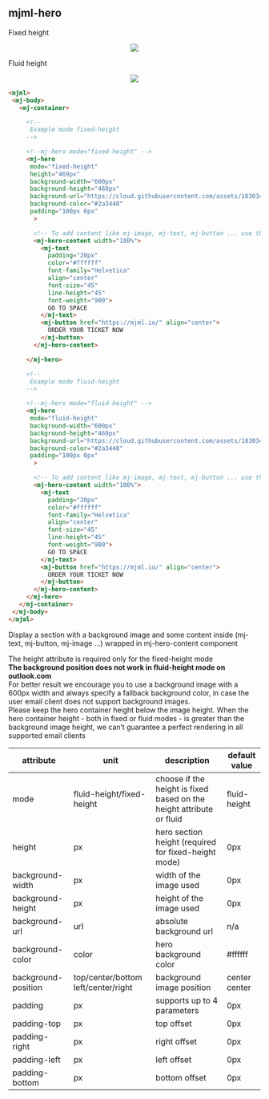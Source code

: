 ## mjml-hero

Fixed height

<p align="center">
<img src="https://cloud.githubusercontent.com/assets/1830348/15354833/bfe7faaa-1cef-11e6-8d38-15e8951b6636.png" />
</p>

Fluid height

<p align="center">
<img src="https://cloud.githubusercontent.com/assets/1830348/15354867/fc2f404a-1cef-11e6-92ac-92de9e438210.png" />
</p>

``` html
<mjml>
 <mj-body>
   <mj-container>

     <!--
      Example mode fixed-height
     -->

     <!--mj-hero mode="fixed-height" -->
     <mj-hero
      mode="fixed-height"
      height="469px"
      background-width="600px"
      background-height="469px"
      background-url="https://cloud.githubusercontent.com/assets/1830348/15354890/1442159a-1cf0-11e6-92b1-b861dadf1750.jpg"
      background-color="#2a3448"
      padding="100px 0px"
       >

       <!-- To add content like mj-image, mj-text, mj-button ... use the mj-hero-content component -->
       <mj-hero-content width="100%">
         <mj-text
           padding="20px"
           color="#ffffff"
           font-family="Helvetica"
           align="center"
           font-size="45"
           line-height="45"
           font-weight="900">
           GO TO SPACE
         </mj-text>
         <mj-button href="https://mjml.io/" align="center">
           ORDER YOUR TICKET NOW
         </mj-button>
       </mj-hero-content>

     </mj-hero>

     <!--
      Example mode fluid-height
     -->

     <!--mj-hero mode="fluid-height" -->
     <mj-hero
      mode="fluid-height"
      background-width="600px"
      background-height="469px"
      background-url="https://cloud.githubusercontent.com/assets/1830348/15354890/1442159a-1cf0-11e6-92b1-b861dadf1750.jpg"
      background-color="#2a3448"
      padding="100px 0px"
       >

       <!-- To add content like mj-image, mj-text, mj-button ... use the mj-hero-content component -->
       <mj-hero-content width="100%">
         <mj-text
           padding="20px"
           color="#ffffff"
           font-family="Helvetica"
           align="center"
           font-size="45"
           line-height="45"
           font-weight="900">
           GO TO SPACE
         </mj-text>
         <mj-button href="https://mjml.io/" align="center">
           ORDER YOUR TICKET NOW
         </mj-button>
       </mj-hero-content>
     </mj-hero>
   </mj-container>
 </mj-body>
</mjml>
```
Display a section with a background image and some content inside (mj-text, mj-button, mj-image ...) wrapped in mj-hero-content component

<aside class="notice">
The height attribute is required only for the fixed-height mode
</aside>

<aside class="notice">
<span style="font-weight:bold;">The background position does not work in fluid-height mode on outlook.com</span>
</aside>

<aside class="notice">
For better result we encourage you to use a background image with a 600px width and always specify a fallback background color, in case the user email client does not support background images.
</aside>

<aside class="notice">
Please keep the hero container height below the image height. When the hero container height - both in fixed or fluid modes - is greater than the background image height, we can’t guarantee a perfect rendering in all supported email clients
</aside>

attribute           | unit                                | description                                                          | default value
--------------------|-------------------------------------|----------------------------------------------------------------------|--------------
mode                | fluid-height/fixed-height           | choose if the height is fixed based on the height attribute or fluid | fluid-height
height              | px                                  | hero section height (required for fixed-height mode)                 | 0px
background-width    | px                                  | width of the image used                                              | 0px
background-height   | px                                  | height of the image used                                             | 0px
background-url      | url                                 | absolute background url                                              | n/a
background-color    | color                               | hero background color                                                | #ffffff
background-position | top/center/bottom left/center/right | background image position                                            | center center
padding             | px                                  | supports up to 4 parameters                                          | 0px
padding-top         | px                                  | top offset                                                           | 0px
padding-right       | px                                  | right offset                                                         | 0px
padding-left        | px                                  | left offset                                                          | 0px
padding-bottom      | px                                  | bottom offset                                                        | 0px

